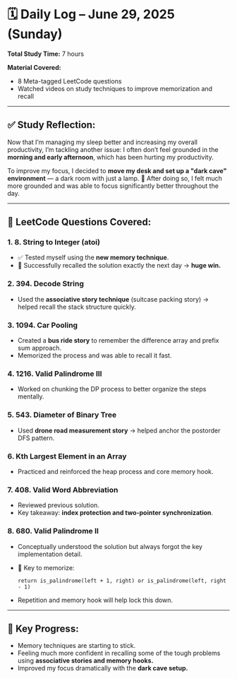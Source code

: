 # 🗓️ Daily Log – June 29, 2025 (Sunday)

**Total Study Time:** 7 hours

**Material Covered:**

* 8 Meta-tagged LeetCode questions
* Watched videos on study techniques to improve memorization and recall

---

## ✅ Study Reflection:

Now that I’m managing my sleep better and increasing my overall productivity, I’m tackling another issue:
I often don’t feel grounded in the **morning and early afternoon**, which has been hurting my productivity.

To improve my focus, I decided to **move my desk and set up a "dark cave" environment** — a dark room with just a lamp.
🌟 After doing so, I felt much more grounded and was able to focus significantly better throughout the day.

---

## 🔁 LeetCode Questions Covered:

### 1. **8. String to Integer (atoi)**

* ✅ Tested myself using the **new memory technique**.
* 🎉 Successfully recalled the solution exactly the next day → **huge win.**

### 2. **394. Decode String**

* Used the **associative story technique** (suitcase packing story) → helped recall the stack structure quickly.

### 3. **1094. Car Pooling**

* Created a **bus ride story** to remember the difference array and prefix sum approach.
* Memorized the process and was able to recall it fast.

### 4. **1216. Valid Palindrome III**

* Worked on chunking the DP process to better organize the steps mentally.

### 5. **543. Diameter of Binary Tree**

* Used **drone road measurement story** → helped anchor the postorder DFS pattern.

### 6. **Kth Largest Element in an Array**

* Practiced and reinforced the heap process and core memory hook.

### 7. **408. Valid Word Abbreviation**

* Reviewed previous solution.
* Key takeaway: **index protection and two-pointer synchronization**.

### 8. **680. Valid Palindrome II**

* Conceptually understood the solution but always forgot the key implementation detail.
* 🔑 Key to memorize:

  ```text
  return is_palindrome(left + 1, right) or is_palindrome(left, right - 1)
  ```
* Repetition and memory hook will help lock this down.

---

## 🌟 Key Progress:

* Memory techniques are starting to stick.
* Feeling much more confident in recalling some of the tough problems using **associative stories and memory hooks.**
* Improved my focus dramatically with the **dark cave setup.**
